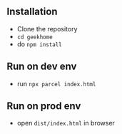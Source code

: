 ## Installation
* Clone the repository
* `cd geekhome`
* do `npm install`

## Run on dev env
* run `npx parcel index.html`

## Run on prod env
* open `dist/index.html` in browser
